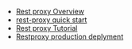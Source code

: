 


- [Rest proxy Overview](https://docs.confluent.io/platform/current/kafka-rest/index.html)
- [rest-proxy quick start](https://docs.confluent.io/platform/current/kafka-rest/quickstart.html)
- [Rest proxy Tutorial](https://docs.confluent.io/platform/current/tutorials/examples/clients/docs/rest-proxy.html)
- [Restproxy production deplyment](https://docs.confluent.io/platform/current/kafka-rest/production-deployment/rest-proxy/index.html)